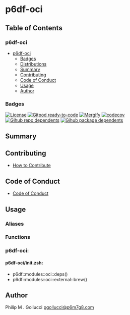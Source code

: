 # p6df-oci

## Table of Contents


### p6df-oci
- [p6df-oci](#p6df-oci)
  - [Badges](#badges)
  - [Distributions](#distributions)
  - [Summary](#summary)
  - [Contributing](#contributing)
  - [Code of Conduct](#code-of-conduct)
  - [Usage](#usage)
  - [Author](#author)

### Badges

[![License](https://img.shields.io/badge/License-Apache%202.0-yellowgreen.svg)](https://opensource.org/licenses/Apache-2.0)
[![Gitpod ready-to-code](https://img.shields.io/badge/Gitpod-ready--to--code-blue?logo=gitpod)](https://gitpod.io/#https://github.com/p6m7g8/p6df-oci)
[![Mergify](https://img.shields.io/endpoint.svg?url=https://gh.mergify.io/badges/p6m7g8/p6df-oci/&style=flat)](https://mergify.io)
[![codecov](https://codecov.io/gh/p6m7g8/p6df-oci/branch/master/graph/badge.svg?token=14Yj1fZbew)](https://codecov.io/gh/p6m7g8/p6df-oci)
[![Gihub repo dependents](https://badgen.net/github/dependents-repo/p6m7g8/p6df-oci)](https://github.com/p6m7g8/p6df-oci/network/dependents?dependent_type=REPOSITORY)
[![Gihub package dependents](https://badgen.net/github/dependents-pkg/p6m7g8/p6df-oci)](https://github.com/p6m7g8/p6df-oci/network/dependents?dependent_type=PACKAGE)

## Summary

## Contributing

- [How to Contribute](CONTRIBUTING.md)

## Code of Conduct

- [Code of Conduct](https://github.com/p6m7g8/.github/blob/master/CODE_OF_CONDUCT.md)

## Usage


### Aliases


### Functions

### p6df-oci:

#### p6df-oci/init.zsh:

- p6df::modules::oci::deps()
- p6df::modules::oci::external::brew()



## Author

Philip M . Gollucci <pgollucci@p6m7g8.com>
